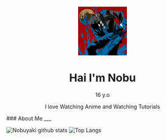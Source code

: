<p align="center">
<img src="profile.png" width="128" height="128"/>
</p>
<h1 align='center'>Hai I'm Nobu</h1>
<p align='center'>16 y.o</p>
<p align='center'>I love Watching Anime and Watching Tutorials</p>
### About Me
___

![Nobuyaki github stats](https://github-readme-stats.vercel.app/api?username=Nobuyaki&layout=compact&theme=tokyonight)
![Top Langs](https://github-readme-stats.vercel.app/api/top-langs/?username=Nobuyaki&count_private=true&show_icons=true&theme=tokyonight)
